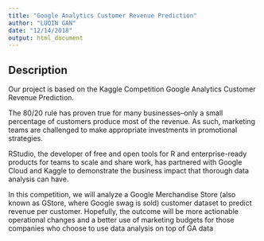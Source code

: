 ```yaml
---
title: "Google Analytics Customer Revenue Prediction"
author: "LUQIN GAN"
date: "12/14/2018"
output: html_document
---
```

  
## Description

Our project is based on the Kaggle Competition Google Analytics Customer Revenue Prediction.

The 80/20 rule has proven true for many businesses–only a small percentage of customers produce most of the revenue. As such, marketing teams are challenged to make appropriate investments in promotional strategies.
 
RStudio, the developer of free and open tools for R and enterprise-ready products for teams to scale and share work, has partnered with Google Cloud and Kaggle to demonstrate the business impact that thorough data analysis can have.
 
In this competition, we will analyze a Google Merchandise Store (also known as GStore, where Google swag is sold) customer dataset to predict revenue per customer. Hopefully, the outcome will be more actionable operational changes and a better use of marketing budgets for those companies who choose to use data analysis on top of GA data



